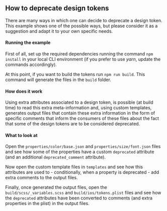 ## How to deprecate design tokens

There are many ways in which one can decide to deprecate a design token. This example shows one of the possible ways, but please consider it as a suggestion and adapt it to your own specific needs.

#### Running the example

First of all, set up the required dependencies running the command `npm install` in your local CLI environment (if you prefer to use *yarn*, update the commands accordingly).

At this point, if you want to build the tokens run `npm run build`. This command will generate the files in the `build` folder.


#### How does it work

Using extra attributes associated to a design token, is possible (at build time) to read this extra meta-information and, using custom templates, generates output files that contain these extra information in the form of specific comments that inform the consumers of these files about the fact that some of the design tokens are to be considered deprecated.


#### What to look at

Open the `properties/color/base.json` and `properties/size/font.json` files and see how some of the properties have a custom `deprecated` attribute (and an additional `deprecated_comment` attribute).

Now open the custom template files in `templates` and see how this attributes are used to - conditionally, when a property is deprecated - add extra comments to the output files.

Finally, once generated the output files, open the `build/scss/_variables.scss` and `build/ios/tokens.plist` files and see how the `deprecated` attributes have been converted to comments (and extra properties in the plist) in the output files.